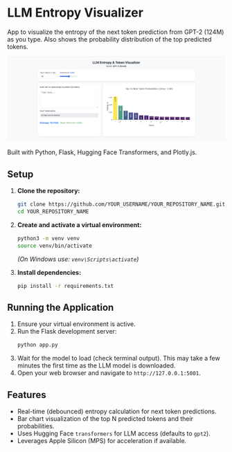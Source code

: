 # LLM Entropy Visualizer

App to visualize the entropy of the next token prediction from GPT-2 (124M) as you type. Also shows the probability distribution of the top predicted tokens.

![Image of the visualization](./images/entropy-and-token-visual.png)

Built with Python, Flask, Hugging Face Transformers, and Plotly.js.

## Setup

1.  **Clone the repository:**
    ```bash
    git clone https://github.com/YOUR_USERNAME/YOUR_REPOSITORY_NAME.git
    cd YOUR_REPOSITORY_NAME
    ```

2.  **Create and activate a virtual environment:**
    ```bash
    python3 -m venv venv
    source venv/bin/activate
    ```
    *(On Windows use: `venv\Scripts\activate`)*

3.  **Install dependencies:**
    ```bash
    pip install -r requirements.txt
    ```

## Running the Application

1.  Ensure your virtual environment is active.
2.  Run the Flask development server:
    ```bash
    python app.py
    ```
3.  Wait for the model to load (check terminal output). This may take a few minutes the first time as the LLM model is downloaded.
4.  Open your web browser and navigate to `http://127.0.0.1:5001`.

## Features
*   Real-time (debounced) entropy calculation for next token predictions.
*   Bar chart visualization of the top N predicted tokens and their probabilities.
*   Uses Hugging Face `transformers` for LLM access (defaults to `gpt2`).
*   Leverages Apple Silicon (MPS) for acceleration if available.
